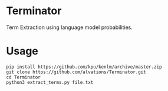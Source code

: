 Terminator
==========

Term Extraction using language model probabilities.


Usage
====

```
pip install https://github.com/kpu/kenlm/archive/master.zip
git clone https://github.com/alvations/Terminator.git
cd Terminator
python3 extract_terms.py file.txt
```

